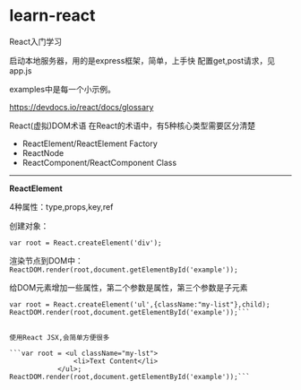 # learn-react
React入门学习

启动本地服务器，用的是express框架，简单，上手快
配置get,post请求，见app.js

examples中是每一个小示例。

https://devdocs.io/react/docs/glossary

React(虚拟)DOM术语
在React的术语中，有5种核心类型需要区分清楚

- ReactElement/ReactElement Factory
- ReactNode
- ReactComponent/ReactComponent Class

------

**ReactElement**

4种属性：type,props,key,ref

创建对象：

```var root = React.createElement('div');```

渲染节点到DOM中：
``` ReactDOM.render(root,document.getElementById('example')); ```

给DOM元素增加一些属性，第二个参数是属性，第三个参数是子元素

``` var child = React.createElement('li',null,'Text Content');
var root = React.createElement('ul',{className:"my-list"},child);
ReactDOM.render(root,document.getElementById('example'));```


使用React JSX,会简单方便很多

```var root = <ul className="my-lst">
                <li>Text Content</li>
            </ul>;
ReactDOM.render(root,document.getElementById('example'));```
